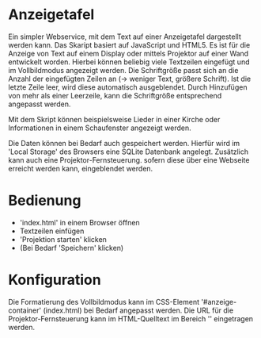 # Anzeigetafel
Ein simpler Webservice, mit dem Text auf einer Anzeigetafel dargestellt werden kann.
Das Skaript basiert auf JavaScript und HTML5. Es ist für die Anzeige von Text auf einem Display oder mittels Projektor auf einer Wand entwickelt worden. 
Hierbei können beliebig viele Textzeilen eingefügt und im Vollbildmodus angezeigt werden. Die Schriftgröße passt sich an die Anzahl der eingefügten Zeilen an (-> weniger Text, größere Schrift). Ist die letzte Zeile leer, wird diese automatisch ausgeblendet. Durch Hinzufügen von mehr als einer Leerzeile, kann die Schriftgröße entsprechend angepasst werden.

Mit dem Skript können beispielsweise Lieder in einer Kirche oder Informationen in einem Schaufenster angezeigt werden.

Die Daten können bei Bedarf auch gespeichert werden. Hierfür wird im 'Local Storage' des Browsers eine SQLite Datenbank angelegt.
Zusätzlich kann auch eine Projektor-Fernsteuerung. sofern diese über eine Webseite erreicht werden kann, eingeblendet werden.

# Bedienung
- 'index.html' in einem Browser öffnen
- Textzeilen einfügen
- 'Projektion starten' klicken
- (Bei Bedarf 'Speichern' klicken)


# Konfiguration
Die Formatierung des Vollbildmodus kann im CSS-Element '#anzeige-container' (index.html) bei Bedarf angepasst werden.
Die URL für die Projektor-Fernsteuerung kann im HTML-Quelltext im Bereich '<!-- Modal: Beamer Fernbedienung -->' eingetragen werden.